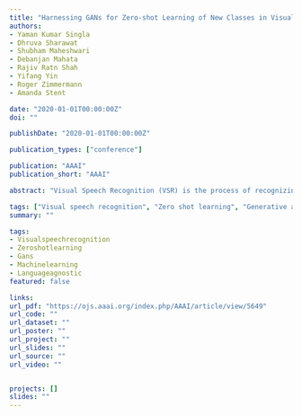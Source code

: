 ```yaml
---
title: "Harnessing GANs for Zero-shot Learning of New Classes in Visual Speech Recognition"
authors:
- Yaman Kumar Singla
- Dhruva Sharawat
- Shubham Maheshwari
- Debanjan Mahata
- Rajiv Ratn Shah
- Yifang Yin
- Roger Zimmermann
- Amanda Stent

date: "2020-01-01T00:00:00Z"
doi: ""

publishDate: "2020-01-01T00:00:00Z"

publication_types: ["conference"]

publication: "AAAI"
publication_short: "AAAI"

abstract: "Visual Speech Recognition (VSR) is the process of recognizing or interpreting speech by watching the lip movements of the speaker. Recent machine learning based approaches model VSR as a classification problem; however, the scarcity of training data leads to error-prone systems with very low accuracies in predicting unseen classes. To solve this problem, we present a novel approach to zero-shot learning by generating new classes using Generative Adversarial Networks (GANs), and show how the addition of unseen class samples increases the accuracy of a VSR system by a significant margin of 27% and allows it to handle speaker-independent out-of-vocabulary phrases. We also show that our models are language agnostic and therefore capable of seamlessly generating, using English training data, videos for a new language (Hindi). To the best of our knowledge, this is the first work to show empirical evidence of the use of GANs for generating training samples of unseen classes in the domain of VSR, hence facilitating zero-shot learning. We make the added videos for new classes publicly available along with our code."

tags: ["Visual speech recognition", "Zero shot learning", "Generative adversarial networks", "Machine learning", "Language agnostic"]
summary: ""

tags:
- Visualspeechrecognition
- Zeroshotlearning
- Gans
- Machinelearning
- Languageagnostic
featured: false

links:
url_pdf: "https://ojs.aaai.org/index.php/AAAI/article/view/5649"
url_code: ""
url_dataset: ""
url_poster: ""
url_project: ""
url_slides: ""
url_source: ""
url_video: ""


projects: []
slides: ""
---
```


